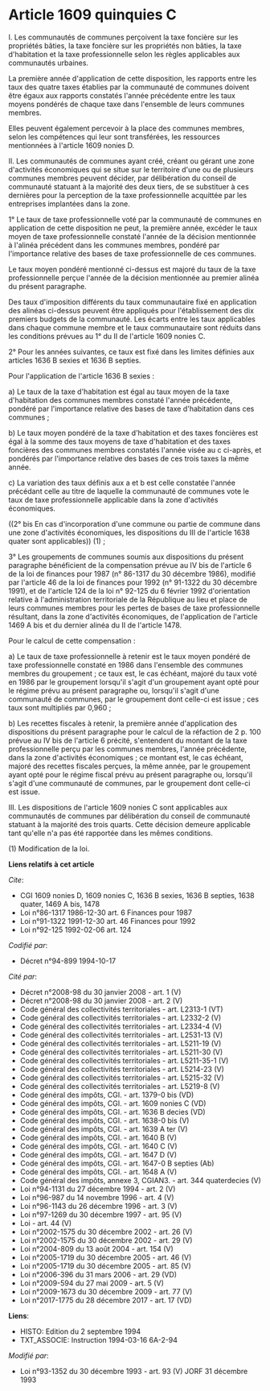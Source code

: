 # Article 1609 quinquies C

I. Les communautés de communes perçoivent la taxe foncière sur les propriétés bâties, la taxe foncière sur les propriétés non
bâties, la taxe d'habitation et la taxe professionnelle selon les règles applicables aux communautés urbaines.

La première année d'application de cette disposition, les rapports entre les taux des quatre taxes établies par la communauté
de communes doivent être égaux aux rapports constatés l'année précédente entre les taux moyens pondérés de chaque taxe dans
l'ensemble de leurs communes membres.

Elles peuvent également percevoir à la place des communes membres, selon les compétences qui leur sont transférées, les
ressources mentionnées à l'article 1609 nonies D.

II. Les communautés de communes ayant créé, créant ou gérant une zone d'activités économiques qui se situe sur le territoire
d'une ou de plusieurs communes membres peuvent décider, par délibération du conseil de communauté statuant à la majorité des
deux tiers, de se substituer à ces dernières pour la perception de la taxe professionnelle acquittée par les entreprises
implantées dans la zone.

1° Le taux de taxe professionnelle voté par la communauté de communes en application de cette disposition ne peut, la
première année, excéder le taux moyen de taxe professionnelle constaté l'année de la décision mentionnée à l'alinéa précédent
dans les communes membres, pondéré par l'importance relative des bases de taxe professionnelle de ces communes.

Le taux moyen pondéré mentionné ci-dessus est majoré du taux de la taxe professionnelle perçue l'année de la décision
mentionnée au premier alinéa du présent paragraphe.

Des taux d'imposition différents du taux communautaire fixé en application des alinéas ci-dessus peuvent être appliqués pour
l'établissement des dix premiers budgets de la communauté. Les écarts entre les taux applicables dans chaque commune membre
et le taux communautaire sont réduits dans les conditions prévues au 1° du II de l'article 1609 nonies C.

2° Pour les années suivantes, ce taux est fixé dans les limites définies aux articles 1636 B sexies et 1636 B septies.

Pour l'application de l'article 1636 B sexies :

a) Le taux de la taxe d'habitation est égal au taux moyen de la taxe d'habitation des communes membres constaté l'année
précédente, pondéré par l'importance relative des bases de taxe d'habitation dans ces communes ;

b) Le taux moyen pondéré de la taxe d'habitation et des taxes foncières est égal à la somme des taux moyens de taxe
d'habitation et des taxes foncières des communes membres constatés l'année visée au c ci-après, et pondérés par l'importance
relative des bases de ces trois taxes la même année.

c) La variation des taux définis aux a et b est celle constatée l'année précédant celle au titre de laquelle la communauté de
communes vote le taux de taxe professionnelle applicable dans la zone d'activités économiques.

((2° bis En cas d'incorporation d'une commune ou partie de commune dans une zone d'activités économiques, les dispositions du
III de l'article 1638 quater sont applicables)) (1) ;

3° Les groupements de communes soumis aux dispositions du présent paragraphe bénéficient de la compensation prévue au IV bis
de l'article 6 de la loi de finances pour 1987 (n° 86-1317 du 30 décembre 1986), modifié par l'article 46 de la loi de
finances pour 1992 (n° 91-1322 du 30 décembre 1991), et de l'article 124 de la loi n° 92-125 du 6 février 1992 d'orientation
relative à l'administration territoriale de la République au lieu et place de leurs communes membres pour les pertes de bases
de taxe professionnelle résultant, dans la zone d'activités économiques, de l'application de l'article 1469 A bis et du
dernier alinéa du II de l'article 1478.

Pour le calcul de cette compensation :

a) Le taux de taxe professionnelle à retenir est le taux moyen pondéré de taxe professionnelle constaté en 1986 dans
l'ensemble des communes membres du groupement ; ce taux est, le cas échéant, majoré du taux voté en 1986 par le groupement
lorsqu'il s'agit d'un groupement ayant opté pour le régime prévu au présent paragraphe ou, lorsqu'il s'agit d'une communauté
de communes, par le groupement dont celle-ci est issue ; ces taux sont multipliés par 0,960 ;

b) Les recettes fiscales à retenir, la première année d'application des dispositions du présent paragraphe pour le calcul de
la réfaction de 2 p. 100 prévue au IV bis de l'article 6 précité, s'entendent du montant de la taxe professionnelle perçu par
les communes membres, l'année précédente, dans la zone d'activités économiques ; ce montant est, le cas échéant, majoré des
recettes fiscales perçues, la même année, par le groupement ayant opté pour le régime fiscal prévu au présent paragraphe ou,
lorsqu'il s'agit d'une communauté de communes, par le groupement dont celle-ci est issue.

III. Les dispositions de l'article 1609 nonies C sont applicables aux communautés de communes par délibération du conseil de
communauté statuant à la majorité des trois quarts. Cette décision demeure applicable tant qu'elle n'a pas été rapportée dans
les mêmes conditions.

(1) Modification de la loi.

**Liens relatifs à cet article**

_Cite_:

  - CGI 1609 nonies D, 1609 nonies C, 1636 B sexies, 1636 B septies, 1638 quater, 1469 A bis, 1478
  - Loi n°86-1317 1986-12-30 art. 6 Finances pour 1987
  - Loi n°91-1322 1991-12-30 art. 46 Finances pour 1992
  - Loi n°92-125 1992-02-06 art. 124

_Codifié par_:

  - Décret n°94-899 1994-10-17

_Cité par_:

  - Décret n°2008-98 du 30 janvier 2008 - art. 1 (V)
  - Décret n°2008-98 du 30 janvier 2008 - art. 2 (V)
  - Code général des collectivités territoriales - art. L2313-1 (VT)
  - Code général des collectivités territoriales - art. L2332-2 (V)
  - Code général des collectivités territoriales - art. L2334-4 (V)
  - Code général des collectivités territoriales - art. L2531-13 (V)
  - Code général des collectivités territoriales - art. L5211-19 (V)
  - Code général des collectivités territoriales - art. L5211-30 (V)
  - Code général des collectivités territoriales - art. L5211-35-1 (V)
  - Code général des collectivités territoriales - art. L5214-23 (V)
  - Code général des collectivités territoriales - art. L5215-32 (V)
  - Code général des collectivités territoriales - art. L5219-8 (V)
  - Code général des impôts, CGI. - art. 1379-0 bis (VD)
  - Code général des impôts, CGI. - art. 1609 nonies C (VD)
  - Code général des impôts, CGI. - art. 1636 B decies (VD)
  - Code général des impôts, CGI. - art. 1638-0 bis (V)
  - Code général des impôts, CGI. - art. 1639 A ter (V)
  - Code général des impôts, CGI. - art. 1640 B (V)
  - Code général des impôts, CGI. - art. 1640 C (V)
  - Code général des impôts, CGI. - art. 1647 D (V)
  - Code général des impôts, CGI. - art. 1647-0 B septies (Ab)
  - Code général des impôts, CGI. - art. 1648 A (V)
  - Code général des impôts, annexe 3, CGIAN3. - art. 344 quaterdecies (V)
  - Loi n°94-1131 du 27 décembre 1994 - art. 2 (V)
  - Loi n°96-987 du 14 novembre 1996 - art. 4 (V)
  - Loi n°96-1143 du 26 décembre 1996 - art. 3 (V)
  - Loi n°97-1269 du 30 décembre 1997 - art. 95 (V)
  - Loi - art. 44 (V)
  - Loi n°2002-1575 du 30 décembre 2002 - art. 26 (V)
  - Loi n°2002-1575 du 30 décembre 2002 - art. 29 (V)
  - Loi n°2004-809 du 13 août 2004 - art. 154 (V)
  - Loi n°2005-1719 du 30 décembre 2005 - art. 46 (V)
  - Loi n°2005-1719 du 30 décembre 2005 - art. 85 (V)
  - Loi n°2006-396 du 31 mars 2006 - art. 29 (VD)
  - Loi n°2009-594 du 27 mai 2009 - art. 5 (V)
  - Loi n°2009-1673 du 30 décembre 2009 - art. 77 (V)
  - Loi n°2017-1775 du 28 décembre 2017 - art. 17 (VD)

**Liens**:

  - HISTO: Edition du 2 septembre 1994
  - TXT_ASSOCIE: Instruction 1994-03-16 6A-2-94

_Modifié par_:

  - Loi n°93-1352 du 30 décembre 1993 - art. 93 (V) JORF 31 décembre 1993

